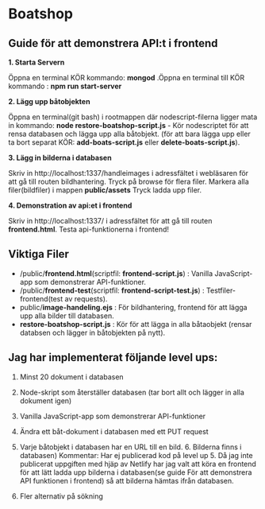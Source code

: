 # Boatshop
Guide för att demonstrera API:t i frontend
---------------------------------------

**1. Starta Servern**

Öppna en terminal KÖR kommando: **mongod** .Öppna en terminal till KÖR kommando : **npm run start-server**

**2. Lägg upp båtobjekten**

Öppna en terminal(git bash) i rootmappen där nodescript-filerna ligger mata in kommando: 
**node restore-boatshop-script.js**  - Kör nodescriptet för att rensa databasen och lägga upp alla båtobjekt.
(för att bara lägga upp eller ta bort separat KÖR: **add-boats-script.js** eller **delete-boats-script.js**).

**3. Lägg in bilderna i databasen**

Skriv in http://localhost:1337/handleimages i adressfältet i webläsaren för att gå till routen bildhantering.
Tryck på browse för flera filer. Markera alla filer(bildfiler) i mappen **public/assets**
Tryck ladda upp filer.

**4. Demonstration av api:et i frontend**

Skriv in http://localhost:1337/ i adressfältet för att gå till routen **frontend.html**.
Testa api-funktionerna i frontend!


Viktiga Filer
---------------------------------------
- /public/**frontend.html**(scriptfil: **frontend-script.js**) : Vanilla JavaScript-app som demonstrerar API-funktioner.
- /public/**frontend-test**(scriptfil: **frontend-script-test.js**) : Testfiler-frontend(test av requests).
- public/**image-handeling.ejs** : För bildhantering, frontend för att lägga upp alla bilder till databasen.
- **restore-boatshop-script.js** : Kör för att lägga in alla båtaobjekt (rensar databsen och lägger in båtobjekten på nytt).


Jag har implementerat följande level ups:
---------------------------------------
1. Minst 20 dokument i databasen
2. Node-skript som återställer databasen (tar bort allt och lägger in alla dokument igen)
3. Vanilla JavaScript-app som demonstrerar API-funktioner
4. Ändra ett båt-dokument i databasen med ett PUT request

5. Varje båtobjekt i databasen har en URL till en bild. 6. Bilderna finns i databasen)
Kommentar: Har ej publicerad kod på level up 5. Då jag inte publicerat uppgiften med hjäp av
Netlify har jag valt att köra en frontend för att lätt ladda upp bilderna i databasen(se guide För att demonstrera API funktionen i frontend)
så att bilderna hämtas ifrån databasen.

7. Fler alternativ på sökning
